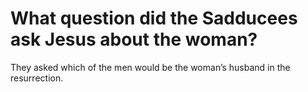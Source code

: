 # What question did the Sadducees ask Jesus about the woman?

They asked which of the men would be the woman’s husband in the resurrection.
